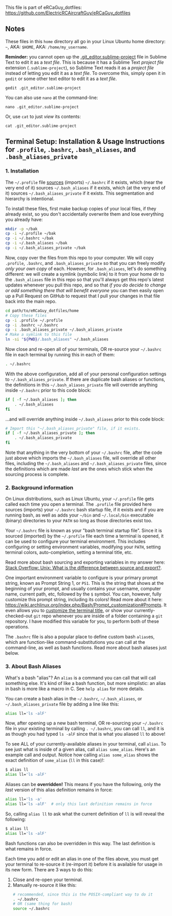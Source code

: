 This file is part of eRCaGuy_dotfiles: https://github.com/ElectricRCAircraftGuy/eRCaGuy_dotfiles

## Notes

These files in this `home` directory all go in your Linux Ubuntu home directory: `~`, AKA: `$HOME`, AKA: `/home/my_username`.

**Reminder:** you cannot open up the [.git_editor.sublime-project](.git_editor.sublime-project) file in Sublime Text to edit it as a _text file_. This is because it has a Sublime Text _project file_ extension (`.sublime-project`), so Sublime Text reads it as a _project file_ instead of letting you edit it as a _text file_. To overcome this, simply open it in `gedit` or some other text editor to edit it as a _text file_.

    gedit .git_editor.sublime-project

You can also use `nano` at the command-line:

    nano .git_editor.sublime-project

Or, use `cat` to just _view_ its contents:

    cat .git_editor.sublime-project


## Terminal Setup: Installation & Usage Instructions for `.profile`, `.bashrc`, `.bash_aliases`, and `.bash_aliases_private`

### 1. Installation

The `~/.profile` file [sources][source_vs_export] (imports) `~/.bashrc` if it exists, which (near the very end of it) sources `~/.bash_aliases` if it exists, which (at the very end of it) sources `~/.bash_aliases_private` if it exists. This segmentation and hierarchy is intentional. 

To install these files, first make backup copies of your local files, if they already exist, so you don't accidentally overwrite them and lose everything you already have:
```bash
mkdir -p ~/bak
cp -i ~/.profile ~/bak
cp -i ~/.bashrc ~/bak
cp -i ~/.bash_aliases ~/bak
cp -i ~/.bash_aliases_private ~/bak
```

Now, copy over the files from this repo to your computer. We will copy `.profile`, `.bashrc`, and `.bash_aliases_private` so that you can freely modify _only your own copy_ of each. However, for `.bash_aliases`, let's do something different: we will create a symlink (symbolic link) to it from your home dir to the `.bash_aliases` file in this repo so that you'll always get this repo's latest updates whenever you pull this repo, and so that _if you do decide to change or add something there that will benefit everyone_ you can then easily open up a Pull Request on GitHub to request that I pull your changes in that file back into the main repo.

```bash
cd path/to/eRCaGuy_dotfiles/home
# Copy these files
cp -i .profile ~/.profile
cp -i .bashrc ~/.bashrc
cp -i .bash_aliases_private ~/.bash_aliases_private
# Make a symlink to this file
ln -si "${PWD}/.bash_aliases" ~/.bash_aliases
```

Now close and re-open all of your terminals, OR re-source your `~/.bashrc` file in each terminal by running this in each of them:
```bash
. ~/.bashrc
```

With the above configuration, add all of your personal configuration settings to `~/.bash_aliases_private`. If there are duplicate bash aliases or functions, the definitions in this `~/.bash_aliases_private` file will override anything inside `~/.bashrc` prior to this code block:
```bash
if [ -f ~/.bash_aliases ]; then
    . ~/.bash_aliases
fi
```
...and will override anything inside `~/.bash_aliases` prior to this code block:
```bash
# Import this "~/.bash_aliases_private" file, if it exists.
if [ -f ~/.bash_aliases_private ]; then
    . ~/.bash_aliases_private
fi
```

Note that anything in the very bottom of your `~/.bashrc` file, after the code just above which imports the `~/.bash_aliases` file, will override all other files, including the `~/.bash_aliases` and `~/.bash_aliases_private` files, since the definitions which are made _last_ are the ones which stick when the sourcing process is complete. 


### 2. Background information

On Linux distributions, such as Linux Ubuntu, your `~/.profile` file gets called each time you open a terminal. The `.profile` file provided here sources (imports) your `~/.bashrc` bash startup file, if it exists and if you are running bash, as well as adds your `~/bin` and `~/.local/bin` executable (binary) directories to your `PATH` so long as those directories exist too. 

Your `~/.bashrc` file is known as your "bash terminal startup file". Since it is sourced (imported) by the `~/.profile` file each time a terminal is opened, it can be used to configure your terminal environment. This includes configuring or setting environment variables, modifying your `PATH`, setting terminal colors, auto-completion, setting a terminal title, etc. 

Read more about bash sourcing and exporting variables in my answer here: [Stack Overflow: Unix: What is the difference between source and export?][source_vs_export].

One important environment variable to configure is your primary prompt string, known as Prompt String 1, or `PS1`. This is the string that shows at the beginning of your prompt, and usually contains your username, computer name, current path, etc, followed by the `$` symbol. You can, however, fully customize this prompt string, including its colors! Read more about it here: https://wiki.archlinux.org/index.php/Bash/Prompt_customization#Prompts. It even allows you to [customize the terminal title](https://wiki.archlinux.org/index.php/Bash/Prompt_customization#Customizing_the_terminal_window_title), or show your currently-checked-out `git` repo whenever you are inside of a folder containing a `git` repository. I have modified this variable for you, to perform both of these operations. 

The `.bashrc` file is also a popular place to define custom bash `alias`es, which are function-like command-substitutions you can call at the command-line, as well as bash functions. Read more about bash aliases just below. 


### 3. About Bash Aliases

What's a bash "alias"? An `alias` is a command you can call that will call something else. It's kind of like a bash function, but more simplistic: an alias in bash is more like a macro in C. See `help alias` for more details. 

You can create a bash alias in the `~/.bashrc`, `~/.bash_aliases`, or `~/.bash_aliases_private` file by adding a line like this:
```bash
alias ll='ls -alF'
```

Now, after opening up a new bash terminal, OR re-sourcing your `~/.bashrc` file in your existing terminal by calling `. ~/.bashrc`, you can call `ll`, and it is as though you had typed `ls -alF` since that is what you aliased `ll` to above!

To see ALL of your currently-available aliases in your terminal, call `alias`. To see just what is inside of a given alias, call `alias some_alias`. Here's an example call and output. Notice how calling `alias some_alias` shows the exact definition of `some_alias` (`ll` in this case)!:
```bash
$ alias ll
alias ll='ls -alF'
```

Aliases can be **overridden!** This means if you have the following, only the *last* version of this alias definition remains in force:
```bash
alias ll='ls -a'
alias ll='ls -alF'  # only this last definition remains in force
```

So, calling `alias ll` to ask what the current definition of `ll` is will reveal the following:
```bash
$ alias ll
alias ll='ls -alF'
```

Bash functions can also be overridden in this way. The last definition is what remains in force.

Each time you add or edit an alias in one of the files above, you must get your terminal to re-source it (re-import it) before it is available for usage in its new form. There are 3 ways to do this:

1. Close and re-open your terminal.
1. Manually re-source it like this:
    ```bash
    # recommended, since this is the POSIX-compliant way to do it
    . ~/.bashrc
    # OR (same thing for bash)
    source ~/.bashrc
    ```

  [source_vs_export]: https://stackoverflow.com/questions/15474650/unix-what-is-the-difference-between-source-and-export/62626515#62626515
